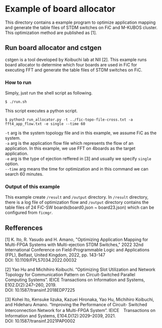 # Example of board allocator

This directory contains a example program to optimize application mapping and generate the table files of STDM switches on FiC and M-KUBOS cluster.
This optimization method are published as [1].

## Run board allocator and cstgen
cstgen is a tool developed by Koibuchi lab at NII [2].
This example runs board allocator to determine which four boards are used in FiC for executing FFT and generate the table files of STDM switches on FiC.

### How to run
Simply, just run the shell script as following.

`$ ./run.sh`

This script executes a python script. 

`$ python3 run_allocator.py -t ../fic-topo-file-cross.txt -a fft4_app_flow.txt -e single --time 60`

`-t` arg is the system topology file and in this example, we assume FiC as the system. \
`-a` arg is the application flow file which represents the flow of an application.
In this example, we use FFT on 4boards as the target application.\
`-e` arg is the type of ejection reffered in [3] and usually we specify `single` option.\
`--time` arg means the time for optimization and in this command we can search 60 minutes.

### Output of this example

This example create `/result` and `/output` directory.
In `/result` directory, there is a log file of optimization flow and `/output` directory contains the table files of 24 FiC-SW boards(board0.json ~ board23.json) which can be configured from `ficmgr`.

## Refferences
[1] K. Ito, R. Yasudo and H. Amano, "Optimizing Application Mapping for Multi-FPGA Systems with Multi-ejection STDM Switches," 2022 32nd International Conference on Field-Programmable Logic and Applications (FPL), Belfast, United Kingdom, 2022, pp. 143-147 \
DOI: 10.1109/FPL57034.2022.00032

[2] Yao Hu and Michihiro Koibuchi. “Optimizing Slot Utilization and Network Topology for Communication Pattern on Circuit-Switched Parallel Computing Systems”. IEICE Transactions on Information and Systems, E102.D(2):247–260, 2019.\
DOI: 10.1587/transinf.2018EDP7225
 
[3] Kohei Ito, Kensuke Iizuka, Kazuei Hironaka, Yao Hu, Michihiro Koibuchi, and Hideharu Amano. “Improving the Performance of Circuit- Switched Interconnection Network for a Multi-FPGA System”. IEICE　Transactions on Information and Systems, E104.D(12):2029–2039, 2021. \
DOI: 10.1587/transinf.2021PAP0002

